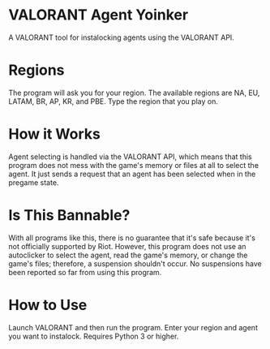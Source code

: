 # VALORANT Agent Yoinker
A VALORANT tool for instalocking agents using the VALORANT API.

# Regions
The program will ask you for your region. The available regions are NA, EU, LATAM, BR, AP, KR, and PBE. Type the region that you play on.

# How it Works
Agent selecting is handled via the VALORANT API, which means that this program does not mess with the game's memory or files at all to select the agent. It just sends a request that an agent has been selected when in the pregame state.

# Is This Bannable?
With all programs like this, there is no guarantee that it's safe because it's not officially supported by Riot. However, this program does not use an autoclicker to select the agent, read the game's memory, or change the game's files; therefore, a suspension shouldn't occur. No suspensions have been reported so far from using this program.

# How to Use
Launch VALORANT and then run the program. Enter your region and agent you want to instalock. Requires Python 3 or higher.

